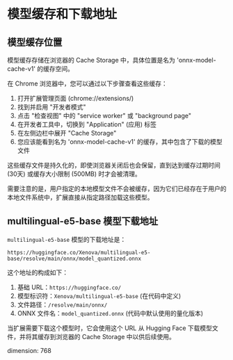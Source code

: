 # 模型缓存和下载地址

## 模型缓存位置

模型缓存存储在浏览器的 Cache Storage 中，具体位置是名为 'onnx-model-cache-v1' 的缓存空间。

在 Chrome 浏览器中，您可以通过以下步骤查看这些缓存：

1. 打开扩展管理页面 (chrome://extensions/)
2. 找到并启用 "开发者模式"
3. 点击 "检查视图" 中的 "service worker" 或 "background page"
4. 在开发者工具中，切换到 "Application" (应用) 标签
5. 在左侧边栏中展开 "Cache Storage"
6. 您应该能看到名为 'onnx-model-cache-v1' 的缓存，其中包含了下载的模型文件

这些缓存文件是持久化的，即使浏览器关闭后也会保留，直到达到缓存过期时间 (30天) 或缓存大小限制 (500MB) 时才会被清理。

需要注意的是，用户指定的本地模型文件不会被缓存，因为它们已经存在于用户的本地文件系统中，扩展直接从指定路径加载这些模型。

## multilingual-e5-base 模型下载地址

`multilingual-e5-base` 模型的下载地址是：

```
https://huggingface.co/Xenova/multilingual-e5-base/resolve/main/onnx/model_quantized.onnx
```

这个地址的构成如下：

1. 基础 URL：`https://huggingface.co/`
2. 模型标识符：`Xenova/multilingual-e5-base` (在代码中定义)
3. 文件路径：`/resolve/main/onnx/`
4. ONNX 文件名：`model_quantized.onnx` (代码中默认使用的量化版本)

当扩展需要下载这个模型时，它会使用这个 URL 从 Hugging Face 下载模型文件，并将其缓存到浏览器的 Cache Storage 中以供后续使用。

dimension: 768
